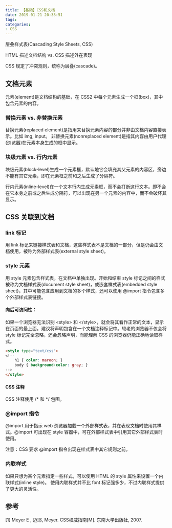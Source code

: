 ```yaml
---
title: 【基础】CSS和文档
date: 2019-01-21 20:33:51
tags:
categories:
- CSS
---
```


层叠样式表(Cascading Style Sheets, CSS)

HTML 描述文档结构 vs. CSS 描述外在表现

CSS 规定了冲突规则，统称为层叠(cascade)。

## 文档元素

元素(element)是文档结构的基础，在 CSS2 中每个元素生成一个框(box)，其中包含元素的内容。

### 替换元素 vs. 非替换元素
替换元素(replaced element)是指用来替换元素内容的部分并非由文档内容直接表示。比如 img, input。
非替换元素(nonreplaced element)是指其内容由用户代理(浏览器)在元素本身生成的框中显示。

### 块级元素 vs. 行内元素
块级元素(block-level)生成一个元素框，默认地它会填充其父元素的内容区，旁边不能有其它元素，即在元素框之前和之后生成了分隔符。

行内元素(inline-level)在一个文本行内生成元素框，而不会打断这行文本。即不会在它本身之前或之后生成分隔符，可以出现在另一个元素的内容中，而不会破坏其显示。

<!-- more -->

## CSS 关联到文档

### link 标记

用 link 标记来链接样式表和文档，这些样式表不是文档的一部分，但是仍会由文档使用，被称为外部样式表(external style sheet)。

### style 元素

用 style 元素包含样式表，在文档中单独出现。开始和结束 style 标记之间的样式被称为文档样式表(document style sheet)，或嵌套样式表(embedded style sheet)，其中可能包含应用到文档的多个样式，还可以使用 @import 指令包含多个外部样式表链接。

#### 向后可访问性：
如果一个浏览器无法识别 <style\> 和 </style\>，就会将其看作正常的文本，显示在页面的最上面。建议将声明包含在一个文档注释标记中。较老的浏览器不仅会将 style 标记完全忽略，还会忽略声明，而能理解 CSS 的浏览器仍能正确地读取样式。
```html
<style type="text/css">
<!--
    h1 { color: maroon; }
    body { background-color: gray; }
-->
</style>
```

#### CSS 注释
CSS 注释使用 /\* 和 \*/ 包围。

### @import 指令

@import 用于指示 web 浏览器加载一个外部样式表，并在表现文档时使用其样式。@import 可出现在 style 容器中，可在外部样式表中引用其它外部样式表时使用。

注意：CSS 要求 @import 指令出现在样式表中其它规则之前。

### 内联样式 

如果只想为某个元素指定一些样式，可以使用 HTML 的 style 属性来设置一个内联样式(inline style)。
使用内联样式并不比 font 标记强多少，不过内联样式提供了更大的灵活性。



## 参考
[1] Meyer E , 迈耶, Meyer. CSS权威指南[M]. 东南大学出版社, 2007.